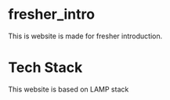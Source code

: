 # fresher_intro
This is website is made for fresher introduction.
# Tech Stack
This website is based on LAMP stack
